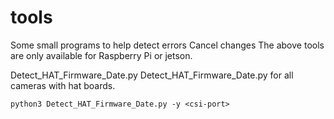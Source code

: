 # tools
Some small programs to help detect errors
Cancel changes
The above tools are only available for Raspberry Pi or jetson.  
  
  
Detect_HAT_Firmware_Date.py 
Detect_HAT_Firmware_Date.py for all cameras with hat boards.
```
python3 Detect_HAT_Firmware_Date.py -y <csi-port>
```

